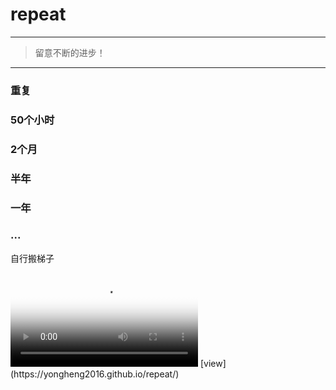# repeat

---
> 留意不断的进步！
---

### 重复

### 50个小时

### 2个月

### 半年

### 一年

### ...

自行搬梯子

<html>
<video src="https://www.youtube.com/embed/FTQAF4spX2k" autoplay poster="posterimage.jpg">
  抱歉，您的浏览器不支持内嵌视频，不过不用担心，你可以 <a href="https://www.youtube.com/embed/FTQAF4spX2k">下载</a>
  并用你喜欢的播放器观看!
</video>
 </html>
[view](https://yongheng2016.github.io/repeat/)
